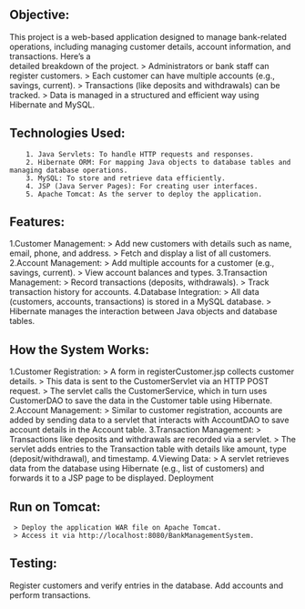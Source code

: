 Objective:
------------------------------------------------------------------------------------------------------------------------------------------------------------------------
  This project is a web-based application designed to manage bank-related operations, including managing customer details, account information, and transactions. Here’s a    
  detailed breakdown of the project.
        > Administrators or bank staff can register customers.
        > Each customer can have multiple accounts (e.g., savings, current).
        > Transactions (like deposits and withdrawals) can be tracked.
        > Data is managed in a structured and efficient way using Hibernate and MySQL.
        
Technologies Used:
------------------------------------------------------------------------------------------------------------------------------------------------------------------------------
        1. Java Servlets: To handle HTTP requests and responses.
        2. Hibernate ORM: For mapping Java objects to database tables and managing database operations.
        3. MySQL: To store and retrieve data efficiently.
        4. JSP (Java Server Pages): For creating user interfaces.
        5. Apache Tomcat: As the server to deploy the application.
        
Features:
---------------------------------------------------------------------------------------------------------------------------------------------------------------------------
1.Customer Management:
      > Add new customers with details such as name, email, phone, and address.
      > Fetch and display a list of all customers.
2.Account Management:
      > Add multiple accounts for a customer (e.g., savings, current).
      > View account balances and types.
3.Transaction Management:
      > Record transactions (deposits, withdrawals).
      > Track transaction history for accounts.
4.Database Integration:
      > All data (customers, accounts, transactions) is stored in a MySQL database.
      > Hibernate manages the interaction between Java objects and database tables.
      
How the System Works:
--------------------------------------------------------------------------------------------------------------------------------------------------------------------------
1.Customer Registration:
      > A form in registerCustomer.jsp collects customer details.
      > This data is sent to the CustomerServlet via an HTTP POST request.
      > The servlet calls the CustomerService, which in turn uses CustomerDAO to save the data in the Customer table using Hibernate.
2.Account Management:
      > Similar to customer registration, accounts are added by sending data to a servlet that interacts with AccountDAO to save account details in the Account table.
3.Transaction Management:
      > Transactions like deposits and withdrawals are recorded via a servlet.
      > The servlet adds entries to the Transaction table with details like amount, type (deposit/withdrawal), and timestamp.
4.Viewing Data:
      > A servlet retrieves data from the database using Hibernate (e.g., list of customers) and forwards it to a JSP page to be displayed.
      Deployment
      
Run on Tomcat:
--------------------------------------------------------------------------------------------------------------------------------------------------------------------------
     > Deploy the application WAR file on Apache Tomcat.
     > Access it via http://localhost:8080/BankManagementSystem.
Testing:
----------------------------------------------------------------------------------------------------------------------------------------------------------------------------
Register customers and verify entries in the database.
Add accounts and perform transactions.

